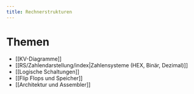 ```yaml
---
title: Rechnerstrukturen
---
```

# Themen
- [[KV-Diagramme]]
- [[RS/Zahlendarstellung/index|Zahlensysteme (HEX, Binär, Dezimal)]]
- [[Logische Schaltungen]]
- [[Flip Flops und Speicher]]
- [[Architektur und Assembler]]